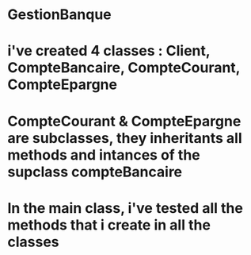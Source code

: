 # GestionBanque
# i've created 4 classes : Client, CompteBancaire, CompteCourant, CompteEpargne
# CompteCourant & CompteEpargne are subclasses, they inheritants all methods and intances of the supclass compteBancaire
# In the main class, i've tested all the methods that i create in all the classes
